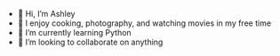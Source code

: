 - 👋 Hi, I’m Ashley
- 👀 I enjoy cooking, photography, and watching movies in my free time
- 🌱 I’m currently learning Python
- 💞️ I’m looking to collaborate on anything


<!---
ashleyh12/ashleyh12 is a ✨ special ✨ repository because its `README.md` (this file) appears on your GitHub profile.
You can click the Preview link to take a look at your changes.
--->

